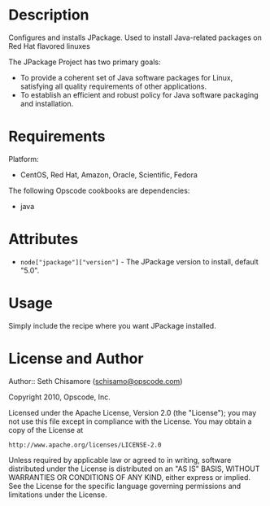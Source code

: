 Description
===========

Configures and installs JPackage.  Used to install Java-related packages on Red Hat flavored linuxes

The JPackage Project has two primary goals:

* To provide a coherent set of Java software packages for Linux, satisfying all quality requirements of other applications.
* To establish an efficient and robust policy for Java software packaging and installation.

Requirements
============

Platform: 

* CentOS, Red Hat, Amazon, Oracle, Scientific, Fedora

The following Opscode cookbooks are dependencies:

* java

Attributes
==========

* `node["jpackage"]["version"]` - The JPackage version to install, default "5.0".

Usage
=====

Simply include the recipe where you want JPackage installed.

License and Author
==================

Author:: Seth Chisamore (<schisamo@opscode.com>)

Copyright 2010, Opscode, Inc.

Licensed under the Apache License, Version 2.0 (the "License");
you may not use this file except in compliance with the License.
You may obtain a copy of the License at

    http://www.apache.org/licenses/LICENSE-2.0

Unless required by applicable law or agreed to in writing, software
distributed under the License is distributed on an "AS IS" BASIS,
WITHOUT WARRANTIES OR CONDITIONS OF ANY KIND, either express or implied.
See the License for the specific language governing permissions and
limitations under the License.
